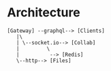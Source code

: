 # Architecture

```
[Gateway] --graphql--> [Clients]
   |\
   | \--socket.io--> [Collab]
   |         \
   |          --> [Redis]
   \--http--> [Files]
```
